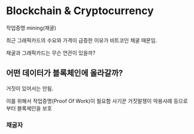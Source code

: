 # Blockchain & Cryptocurrency

작업증명
mining(채굴)

최근 그래픽카드의 수요와 가격이 급증한 이유가 비트코인 채굴 때문임.

채굴과 그래픽카드는 무슨 연관이 있을까?

## 어떤 데이터가 블록체인에 올라갈까?

거짓이 있어서는 안됨.

이를 위해서 작업증명(Proof Of Work)이 필요함
사기꾼 거짓말쟁이 악용사례 등으로부터 블록체인을 보호

### 채굴자
